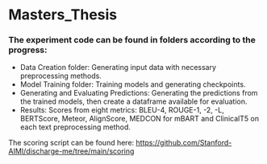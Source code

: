# Masters_Thesis

### The experiment code can be found in folders according to the progress:
- Data Creation folder: Generating input data with necessary preprocessing methods.
- Model Training folder: Training models and generating checkpoints.
- Generating and Evaluating Predictions: Generating the predictions from the trained models, then create a dataframe available for evaluation. 
- Results: Scores from eight metrics: BLEU-4, ROUGE-1, -2, -L, BERTScore, Meteor, AlignScore, MEDCON for mBART and ClinicalT5 on each text preprocessing method. 

The scoring script can be found here: https://github.com/Stanford-AIMI/discharge-me/tree/main/scoring
